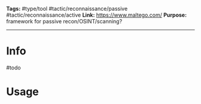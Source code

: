 **Tags:** #type/tool #tactic/reconnaissance/passive #tactic/reconnaissance/active
**Link:** https://www.maltego.com/
**Purpose:** framework for passive recon/OSINT/scanning?

---
# Info
#todo 

# Usage
